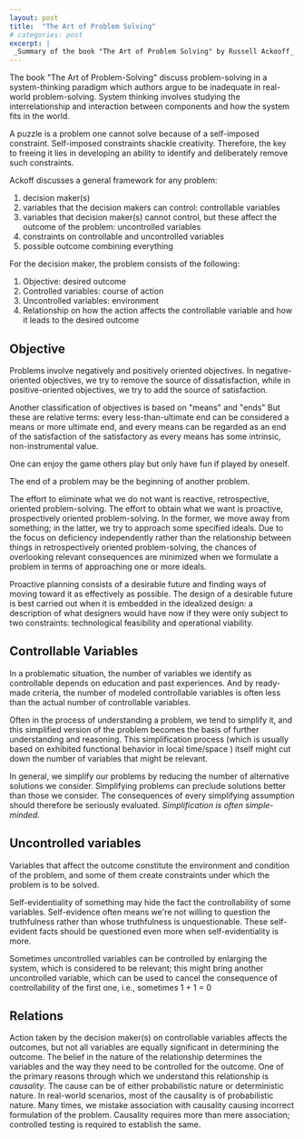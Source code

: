 ```yaml
---
layout: post
title:  "The Art of Problem Solving"
# categories: post
excerpt: |  
 _Summary of the book "The Art of Problem Solving" by Russell Ackooff_
---
```


<!--more-->


The book "The Art of Problem-Solving" discuss problem-solving in a system-thinking paradigm which authors argue to be inadequate in real-world problem-solving. System thinking involves studying the interrelationship and interaction between components and how the system fits in the world.

A puzzle is a problem one cannot solve because of a self-imposed constraint. Self-imposed constraints shackle creativity. Therefore, the key to freeing it lies in developing an ability to identify and deliberately remove such constraints. 

Ackoff discusses a general framework for any problem: 
1. decision maker(s)
2. variables that the decision makers can control: controllable variables 
3. variables that decision maker(s) cannot control, but these affect the outcome of the problem: uncontrolled variables
4. constraints on controllable and uncontrolled variables
5. possible outcome combining everything

For the decision maker, the problem consists of the following:
1. Objective: desired outcome
2. Controlled variables: course of action
3. Uncontrolled variables: environment
4. Relationship on how the action affects the controllable variable and how it leads to the desired outcome

## Objective
Problems involve negatively and positively oriented objectives. In negative-oriented objectives, we try to remove the source of dissatisfaction, while in positive-oriented objectives, we try to add the source of satisfaction. 

Another classification of objectives is based on "means" and "ends" But these are relative terms: every less-than-ultimate end can be considered a means or more ultimate end, and every means can be regarded as an end of the satisfaction of the satisfactory as every means has some intrinsic, non-instrumental value.

One can enjoy the game others play but only have fun if played by oneself. 

The end of a problem may be the beginning of another problem.

The effort to eliminate what we do not want is reactive, retrospective, oriented problem-solving. The effort to obtain what we want is proactive, prospectively oriented problem-solving. In the former,  we move away from something; in the latter, we try to approach some specified ideals. Due to the focus on deficiency independently rather than the relationship between things in retrospectively oriented problem-solving, the chances of overlooking relevant consequences are minimized when we formulate a problem in terms of approaching one or more ideals.

Proactive planning consists of a desirable future and finding ways of moving toward it as effectively as possible. The design of a desirable future is best carried out when it is embedded in the idealized design: a description of what designers would have now if they were only subject to two constraints: technological feasibility and operational viability.

## Controllable Variables

In a problematic situation, the number of variables we identify as controllable depends on education and past experiences. And by ready-made criteria, the number of modeled controllable variables is often less than the actual number of controllable variables. 

Often in the process of understanding a problem, we tend to simplify it, and this simplified version of the problem becomes the basis of further understanding and reasoning. This simplification process (which is usually based on exhibited functional behavior in local time/space ) itself might cut down the number of variables that might be relevant. 

In general, we simplify our problems by reducing the number of alternative solutions we consider. Simplifying problems can preclude solutions better than those we consider. The consequences of every simplifying assumption should therefore be seriously evaluated. _Simplification is often simple-minded._

## Uncontrolled variables

Variables that affect the outcome constitute the environment and condition of the problem, and some of them create constraints under which the problem is to be solved. 

Self-evidentiality of something may hide the fact the controllability of some variables. Self-evidence often means we're not willing to question the truthfulness rather than whose truthfulness is unquestionable. These self-evident facts should be questioned even more when self-evidentiality is more.

Sometimes uncontrolled variables can be controlled by enlarging the system, which is considered to be relevant; this might bring another uncontrolled variable, which can be used to cancel the consequence of controllability of the first one, i.e., sometimes 1 + 1 = 0

## Relations

Action taken by the decision maker(s) on controllable variables affects the outcomes, but not all variables are equally significant in determining the outcome. The belief in the nature of the relationship determines the variables and the way they need to be controlled for the outcome. One of the primary reasons through which we understand this relationship is _causality_. The cause can be of either probabilistic nature or deterministic nature. In real-world scenarios, most of the causality is of probabilistic nature. Many times, we mistake association with causality causing incorrect formulation of the problem. Causality requires more than mere association; controlled testing is required to establish the same.